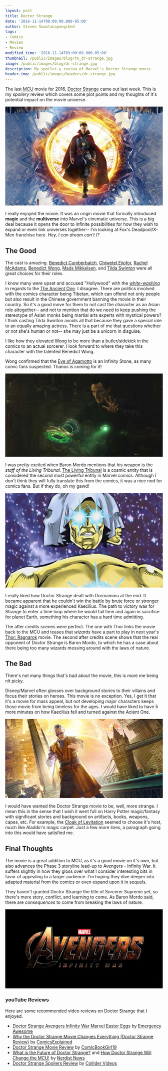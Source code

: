 ```yaml
---
layout: post
title: Doctor Strange
date: '2016-11-14T09:00:00.000-05:00'
author: Steven Suwatanapongched
tags:
- Comics
- Movies
- Review
modified_time: '2016-11-14T09:00:00.000-05:00'
thumbnail: /public/images/blog/tn_dr-strange.jpg
image: /public/images/blog/dr-strange.jpg
description: My spoiler-y review of Marvel's Doctor Strange movie.
header-img: /public/images/headers/dr-strange.jpg
---
```


The last [MCU](https://en.wikipedia.org/wiki/Marvel_Cinematic_Universe) movie for 2016, [Doctor Strange](http://www.imdb.com/title/tt1211837/) came out last week. This is my *spoilery* review which covers some plot points and my thoughts of it's potential impact on the movie universe.

![Dr. Strange](/public/images/blog/dr-strange.jpg)

I really enjoyed the movie. It was an origin movie that formally introduced **magic** and the **multiverse** into Marvel's cinematic universe. This is a big deal because it opens the door to infinite possibilities for how they wish to expand or even link universes together-- I'm looking at Fox's Deadpool/X-Men franchise here. *Hey, I can dream can't I?*

## The Good

The cast is amazing. [Benedict Cumberbatch](http://www.imdb.com/name/nm1212722/), [Chiwetel Ejiofor](http://www.imdb.com/name/nm0252230/), [Rachel McAdams](http://www.imdb.com/name/nm1046097/), [Benedict Wong](http://www.imdb.com/name/nm0938950/), [Mads Mikkelsen](http://www.imdb.com/name/nm0586568/), and [Tilda Swinton](http://www.imdb.com/name/nm0842770/) were all great choices for their roles.

I know many were upset and accused "Hollywood" with the *[white-washing](https://en.wikipedia.org/wiki/Whitewashing_in_film)* in regards to the [The Ancient One](https://en.wikipedia.org/wiki/Ancient_One). I disagree. There are politics involved with the comics character being Tibetan, which can offend not only people but also result in the Chinese government banning the movie in their country. So it's a good move for them to not cast the character as an Asian role altogether-- and not to mention that do we need to keep pushing the stereotype of Asian monks being martial arts experts with mystical powers? I think casting Tilda Swinton avoids all that because they gave a special role to an equally amazing actress. There is a part of me that questions whether or not she's human or not-- she may just be a unicorn in disguise.

I like how they elevated [Wong](https://en.wikipedia.org/wiki/Wong_(comics)) to be more than a butler/sidekick in the comics to an actual sorcerer. I look forward to where they take this character with the talented Benedict Wong.

Wong confirmed that the [Eye of Agamotto](https://en.wikipedia.org/wiki/Eye_of_Agamotto) is an Infinity Stone, as many comic fans suspected. Thanos is coming for it!

![Eye of Agamotto](/public/images/blog/dr-strange-eye-of-agamotto.jpg)

I was pretty excited when Baron Mordo mentions that his weapon is the *staff of the Living Tribunal*. [The Living Tribunal](https://en.wikipedia.org/wiki/Living_Tribunal) is a cosmic entity that is considered the second most powerful entity in Marvel comics. Although I don't think they will fully translate this from the comics, it was a nice nod for comics fans. But if they do, oh my gawd!

![The Living Tribunal](/public/images/blog/living-tribunal.jpg)

I really liked how Doctor Strange dealt with Dormammu at the end. It became apparent that he couldn't win the battle by brute force or stronger magic against a more experienced Kaecilius. The path to victory was for Strange to enter a time loop where he would fail time and again in sacrifice for planet Earth, something his character has a hard time admitting.

The after credits scenes were perfect. The one with Thor links the movie back to the MCU and teases that *wizards* have a part to play in next year's [Thor: Ragnarok](http://www.imdb.com/title/tt3501632/) movie. The second after credits scene shows that the real opponent of Doctor Strange is Baron Mordo, to which he has a case about there being too many wizards messing around with the laws of nature.

## The Bad

There's not many things that's bad about the movie, this is more me being nit picky.

Disney/Marvel often glosses over background stories to their villains and focus their stories on heroes. This movie is no exception. Yes, I get it that it's a movie for mass appeal, but not developing major characters keeps those movie from being timeless for the ages. I would have liked to have 5 more minutes on how Kaecilius fell and turned against the Acient One.

![Kaecilius](/public/images/blog/dr-strange-kaecilius.jpg)

I would have wanted the Doctor Strange movie to be, well, more strange. I mean this in the sense that I wish it went full on Harry Potter magic/fantasy with significant stories and background on artifacts, books, weapons, capes, etc. For example, the [Cloak of Levitation](https://en.wikipedia.org/wiki/Cloak_of_Levitation) seemed to choose it's host, much like Aladdin's magic carpet. Just a few more lines, a paragraph going into this would have satisfied me.

## Final Thoughts

The movie is a great addition to MCU, as it's a good movie on it's own, but also advances the Phase 3 storyline lead-up to Avengers - Infinity War. It suffers slightly in how they gloss over what I consider interesting bits in favor of appealing to a larger audience. I'm hoping they dive deeper into adapted material from the comics or even expand upon it in sequels.

They haven't granted Doctor Strange the title of Sorcerer Supreme yet, so there's more story, conflict, and learning to come. As Baron Mordo said, there are *consequences* to come from breaking the laws of nature.

![MCU Infinity War](/public/images/blog/mcu-avengers-infinity-war.jpg)

### youTube Reviews

Here are some recommended video reviews on Doctor Strange that I enjoyed.

* [Doctor Strange Avengers Infinity War Marvel Easter Eggs](https://www.youtube.com/watch?v=QBhCAZBCELg) by [Emergency Awesome](https://www.youtube.com/user/emergencyawesome)
* [Why the Doctor Strange Movie Changes Everything (Doctor Strange Review)](https://www.youtube.com/watch?v=xGk6O59wsAo) by [ComicsExplained](https://www.youtube.com/user/fluidicbeats)
* [Doctor Strange Movie Review](https://www.youtube.com/watch?v=0oF-00_TYbw) by [ComicBookGirl19](https://www.youtube.com/user/comicbookgirl19)
* [What is the Future of Doctor Strange?](https://www.youtube.com/watch?v=9rypx4C2OH8) and [How Doctor Strange Will Change the MCU!](https://www.youtube.com/watch?v=c1_D5B1X95s) by [Nerdist News](https://www.youtube.com/user/Nerdist)
* [Doctor Strange Spoilers Review](https://www.youtube.com/watch?v=C5LmFstlJ_w) by [Collider Videos](https://www.youtube.com/user/ColliderVideos)
